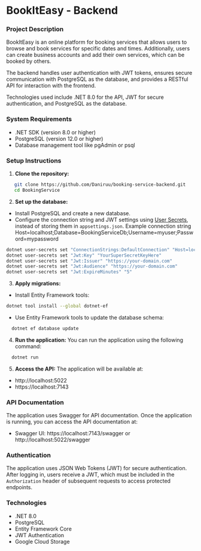 # BookItEasy - Backend

### Project Description

BookItEasy is an online platform for booking services that allows users to browse and book services for specific dates and times. 
Additionally, users can create business accounts and add their own services, which can be booked by others.

The backend handles user authentication with JWT tokens, ensures secure communication with PostgreSQL as the database, and provides a RESTful API for interaction with the frontend.

Technologies used include .NET 8.0 for the API, JWT for secure authentication, and PostgreSQL as the database.

### System Requirements

- .NET SDK (version 8.0 or higher)
- PostgreSQL (version 12.0 or higher)
- Database management tool like pgAdmin or psql

### Setup Instructions

1. **Clone the repository:**
```bash
   git clone https://github.com/Daniruu/booking-service-backend.git
   cd BookingService
```

2. **Set up the database:**
  - Install PostgreSQL and create a new database.
  - Configure the connection string and JWT settings using [User Secrets](https://learn.microsoft.com/en-us/aspnet/core/security/app-secrets), instead of storing them in `appsettings.json`.
Example connection string
Host=localhost;Database=BookingServiceDb;Username=myuser;Password=mypassword
```bash
dotnet user-secrets set "ConnectionStrings:DefaultConnection" "Host=localhost;Database=BookingServiceDb;Username=myuser;Password=mypassword"
dotnet user-secrets set "Jwt:Key" "YourSuperSecretKeyHere"
dotnet user-secrets set "Jwt:Issuer" "https://your-domain.com"
dotnet user-secrets set "Jwt:Audience" "https://your-domain.com"
dotnet user-secrets set "Jwt:ExpireMinutes" "5"
```
3. **Apply migrations:**
- Install Entity Framework tools:
```bash
dotnet tool install --global dotnet-ef
```
- Use Entity Framework tools to update the database schema:
```bash
  dotnet ef database update
```

4. **Run the application:** You can run the application using the following command:
```bash
  dotnet run
```

5. **Access the API:** The application will be available at:
- http://localhost:5022
- https://localhost:7143

### API Documentation
The application uses Swagger for API documentation. Once the application is running, you can access the API documentation at:
- Swagger UI: https://localhost:7143/swagger or http://localhost:5022/swagger
### Authentication
The application uses JSON Web Tokens (JWT) for secure authentication. After logging in, users receive a JWT, which must be included in the `Authorization` header of subsequent requests to access protected endpoints. 

### Technologies
- .NET 8.0
- PostgreSQL
- Entity Framework Core
- JWT Authentication
- Google Cloud Storage
